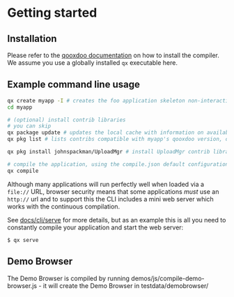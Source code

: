 # Getting started

## Installation

Please refer to the [qooxdoo documentation](https://oetiker.github.io/qooxdoo-docs/#/?id=setup)
on how to install the compiler. We assume you use a globally installed `qx` executable
here.

## Example command line usage
```bash
qx create myapp -I # creates the foo application skeleton non-interactively
cd myapp

# (optional) install contrib libraries
# you can skip
qx package update # updates the local cache with information on available contribs 
qx pkg list # lists contribs compatible with myapp's qooxdoo version, determine installation candidate

qx pkg install johnspackman/UploadMgr # install UploadMgr contrib library 

# compile the application, using the compile.json default configuration values 
qx compile
```

Although many applications will run perfectly well when loaded via a `file://`
URL, browser security means that some applications *must* use an `http://` url
and to support this the CLI includes a mini web server which works with the
continuous compilation.

See [docs/cli/serve](docs/cli/serve) for more details, but as an example this is
all you need to constantly compile your application and start the web server:

```
$ qx serve
```



## Demo Browser
The Demo Browser is compiled by running demos/js/compile-demo-browser.js - it will create the Demo Browser in testdata/demobrowser/

